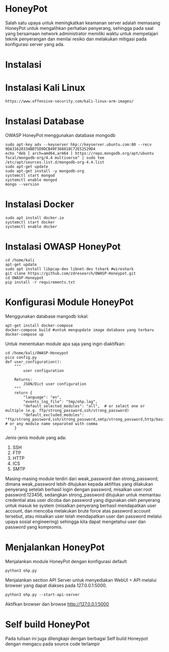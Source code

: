 # HoneyPot
Salah satu upaya untuk meningkatkan keamanan server adalah memasang HoneyPot untuk mengalihkan perhatian penyerang, sehingga pada saat yang bersamaan network administrator memiliki waktu untuk mempelajari teknik penyerangan dan menilai resiko dan melakukan mitigasi pada konfigurasi server yang ada.

# Instalasi

# Instalasi Kali Linux
```
https://www.offensive-security.com/kali-linux-arm-images/
```
# Instalasi Database
OWASP HoneyPot menggunakan database mongodb
```
sudo apt-key adv --keyserver hkp://keyserver.ubuntu.com:80 --recv 9DA31620334BD75D9DCB49F368818C72E52529D4
echo "deb [ arch=amd64,arm64 ] https://repo.mongodb.org/apt/ubuntu focal/mongodb-org/4.4 multiverse" | sudo tee /etc/apt/sources.list.d/mongodb-org-4.4.list
sudo apt-get update
sudo apt-get install -y mongodb-org
systemctl start mongod
systemctl enable mongod
mongo --version
```
# Instalasi Docker
```
sudo apt install docker.io
systemctl start docker
systemctl enable docker
```

# Instalasi OWASP HoneyPot
```
cd /home/kali
apt-get update
sudo apt install libpcap-dev libnet-dev tshark #wireshark
git clone https://github.com/zdresearch/OWASP-Honeypot.git
cd OWASP-Honeypot
pip install -r requirements.txt
```

# Konfigurasi Module HoneyPot
Menggunakan database mangodb lokal:
```
apt-get install docker-compose
docker-compose build #untuk mengupdate image database yang terbaru
docker-compose up
```
Untuk menentukan module apa saja yang ingin diaktifkan:
```
cd /home/kali/OWASP-Honeypot
pico config.py
def user_configuration():
    """
        user configuration

    Returns:
        JSON/Dict user configuration
    """
    return {
        "language": "en",
        "events_log_file": "tmp/ohp.log",
        "default_selected_modules": "all",  # or select one or multiple (e.g. ftp/strong_password,ssh/strong_password)
        "default_excluded_modules": "ftp/strong_password,ssh/strong_password,smtp/strong_password,http/basic_auth_strong_password"  # or any module name separated with comma
    }
```

Jenis-jenis module yang ada:
1. SSH
2. FTP
3. HTTP
4. ICS
5. SMTP

Masing-masing module terdiri dari weak_password dan strong_password, dimana weak_password lebih ditujukan kepada aktifitas yang dilakukan penyerang setelah berhasil login dengan password, misalkan user:root password:123456, sedangkan strong_password ditujukan untuk memantau credential atas user dicoba dan password yang digunakan oleh penyerang untuk masuk ke system (misalkan penyerang berhasil mendapatkan user account, dan mencoba melakukan brute force atas password account tersebut, atau misalkan user telah mendapatkan user dan password melalui upaya sosial engineering) sehingga kita dapat mengetahui user dan password yang kompromis.

# Menjalankan HoneyPot
Menjalankan module HoneyPot dengan konfigurasi default
```
python3 ohp.py
```
Menjalankan section API Server untuk menyediakan WebUI + API melalui browser yang dapat diakses pada 127.0.0.1:5000.
```
python3 ohp.py --start-api-server
```
Aktifkan browser dan browse http://127.0.0.1:5000

# Self build HoneyPot
Pada tulisan ini juga dilengkapi dengan berbagai Self build Honeypot dengan mengacu pada source code terlampir
